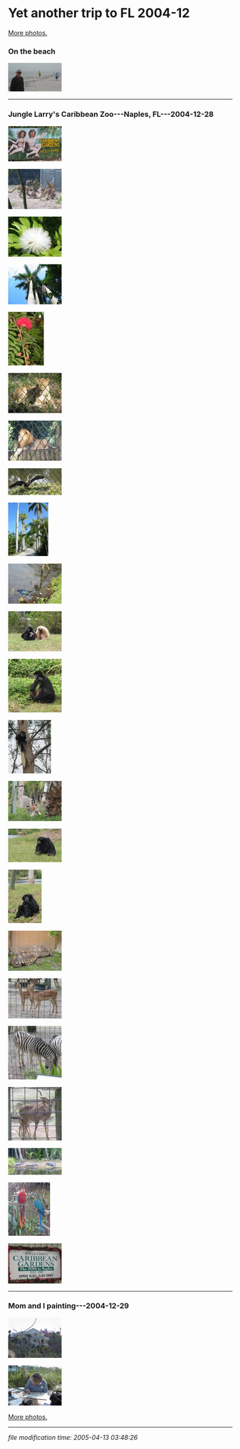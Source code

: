 # Yet another trip to FL 2004-12

[More photos.](/p/photos)

### On the beach

[![[Thumb]](/photos/thumb/2004-12-24-img_1588.jpg)](/photos/2004-12-24-img_1588.jpg)

* * *

### Jungle Larry's Caribbean Zoo---Naples, FL---2004-12-28

[![[Thumb]](/photos/thumb/2004-12-28-img_1591.jpg)](/photos/2004-12-28-img_1591.jpg)  

[![[Thumb]](/photos/thumb/2004-12-28-img_1592.jpg)](/photos/2004-12-28-img_1592.jpg)  

[![[Thumb]](/photos/thumb/2004-12-28-img_1600.jpg)](/photos/2004-12-28-img_1600.jpg)  

[![[Thumb]](/photos/thumb/2004-12-28-img_1601.jpg)](/photos/2004-12-28-img_1601.jpg)  

[![[Thumb]](/photos/thumb/2004-12-28-img_1608.jpg)](/photos/2004-12-28-img_1608.jpg)  

[![[Thumb]](/photos/thumb/2004-12-28-img_1612.jpg)](/photos/2004-12-28-img_1612.jpg)  

[![[Thumb]](/photos/thumb/2004-12-28-img_1613.jpg)](/photos/2004-12-28-img_1613.jpg)  

[![[Thumb]](/photos/thumb/2004-12-28-img_1615.jpg)](/photos/2004-12-28-img_1615.jpg)  

[![[Thumb]](/photos/thumb/2004-12-28-img_1619.jpg)](/photos/2004-12-28-img_1619.jpg)  

[![[Thumb]](/photos/thumb/2004-12-28-img_1623.jpg)](/photos/2004-12-28-img_1623.jpg)  

[![[Thumb]](/photos/thumb/2004-12-28-img_1628.jpg)](/photos/2004-12-28-img_1628.jpg)  

[![[Thumb]](/photos/thumb/2004-12-28-img_1635.jpg)](/photos/2004-12-28-img_1635.jpg)  

[![[Thumb]](/photos/thumb/2004-12-28-img_1662.jpg)](/photos/2004-12-28-img_1662.jpg)  

[![[Thumb]](/photos/thumb/2004-12-28-img_1666.jpg)](/photos/2004-12-28-img_1666.jpg)  

[![[Thumb]](/photos/thumb/2004-12-28-img_1673.jpg)](/photos/2004-12-28-img_1673.jpg)  

[![[Thumb]](/photos/thumb/2004-12-28-img_1682.jpg)](/photos/2004-12-28-img_1682.jpg)  

[![[Thumb]](/photos/thumb/2004-12-28-img_1698.jpg)](/photos/2004-12-28-img_1698.jpg)  

[![[Thumb]](/photos/thumb/2004-12-28-img_1699.jpg)](/photos/2004-12-28-img_1699.jpg)  

[![[Thumb]](/photos/thumb/2004-12-28-img_1702.jpg)](/photos/2004-12-28-img_1702.jpg)  

[![[Thumb]](/photos/thumb/2004-12-28-img_1703.jpg)](/photos/2004-12-28-img_1703.jpg)  

[![[Thumb]](/photos/thumb/2004-12-28-img_1706.jpg)](/photos/2004-12-28-img_1706.jpg)  

[![[Thumb]](/photos/thumb/2004-12-28-img_1708.jpg)](/photos/2004-12-28-img_1708.jpg)  

[![[Thumb]](/photos/thumb/2004-12-28-img_1711.jpg)](/photos/2004-12-28-img_1711.jpg)  

* * *

### Mom and I painting---2004-12-29

[![[Thumb]](/photos/thumb/2004-12-29-img_1717.jpg)](/photos/2004-12-29-img_1717.jpg)  

[![[Thumb]](/photos/thumb/2004-12-29-img_1718.jpg)](/photos/2004-12-29-img_1718.jpg)  

[More photos.](/p/photos)

* * *


<div class="rightside"><em>file modification time: 2005-04-13 03:48:26</em></div>

